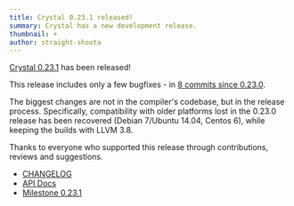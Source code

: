 ```yaml
---
title: Crystal 0.23.1 released!
summary: Crystal has a new development release.
thumbnail: +
author: straight-shoota
---
```


[Crystal 0.23.1](https://github.com/crystal-lang/crystal/releases/tag/0.23.1) has been released!

This release includes only a few bugfixes - in [8 commits since 0.23.0](https://github.com/crystal-lang/crystal/compare/0.23.0...0.23.1).

The biggest changes are not in the compiler's codebase, but in the release process. Specifically, compatibility with older platforms lost in the 0.23.0 release has been recovered (Debian 7/Ubuntu 14.04, Centos 6), while keeping the builds with LLVM 3.8.

Thanks to everyone who supported this release through contributions, reviews and suggestions.

* [CHANGELOG](https://github.com/crystal-lang/crystal/releases/tag/0.23.1)
* [API Docs](https://crystal-lang.org/api/0.23.1)
* [Milestone 0.23.1](https://github.com/crystal-lang/crystal/issues?q=milestone%3A0.23.1)
